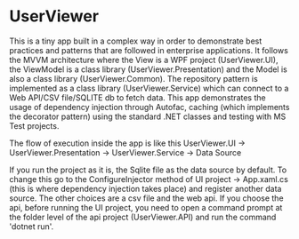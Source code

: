 # UserViewer
This is a tiny app built in a complex way in order to demonstrate best practices and patterns that are followed in enterprise applications. It follows the MVVM architecture where the View is a WPF project (UserViewer.UI), the ViewModel is a class library (UserViewer.Presentation) and the Model is also a class library (UserViewer.Common). The repository pattern is implemented as a class library (UserViewer.Service) which can connect to a Web API/CSV file/SQLITE db to fetch data. This app demonstrates the usage of dependency injection through Autofac, caching (which implements the decorator pattern) using the standard .NET classes and testing with MS Test projects.

The flow of execution inside the app is like this
UserViewer.UI -> UserViewer.Presentation -> UserViewer.Service -> Data Source

If you run the project as it is, the Sqlite file as the data source by default. To change this go to the ConfigureInjector method of UI project -> App.xaml.cs (this is where dependency injection takes place) and register another data source. The other choices are a csv file and the web api. If you choose the api, before running the UI project, you need to open a command prompt at the folder level of the api project (UserViewer.API) and run the command 'dotnet run'.
